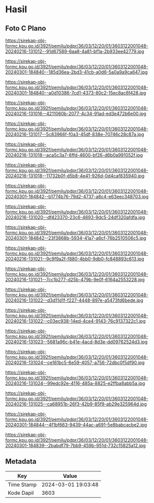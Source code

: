# Hasil

## Foto C Plano

https://sirekap-obj-formc.kpu.go.id/392f/pemilu/pdpr/36/03/12/20/01/3603122001048-20240216-131012--91d67589-6aa8-4a81-bf1a-2b933ee42779.jpg

https://sirekap-obj-formc.kpu.go.id/392f/pemilu/pdpr/36/03/12/20/01/3603122001048-20240301-184840--185d36ea-2bd3-41cb-a0d6-5a0a9a9ca647.jpg

https://sirekap-obj-formc.kpu.go.id/392f/pemilu/pdpr/36/03/12/20/01/3603122001048-20240301-184840--a0d10386-7cd1-4373-80c2-15ec8ac6f428.jpg

https://sirekap-obj-formc.kpu.go.id/392f/pemilu/pdpr/36/03/12/20/01/3603122001048-20240216-131016--4211060b-2077-4c34-91ad-ed3e472b6e00.jpg

https://sirekap-obj-formc.kpu.go.id/392f/pemilu/pdpr/36/03/12/20/01/3603122001048-20240216-131017--5c83966f-f0a3-45df-838e-70746c28c87a.jpg

https://sirekap-obj-formc.kpu.go.id/392f/pemilu/pdpr/36/03/12/20/01/3603122001048-20240216-131018--aca5c3a7-6ffd-4600-bf26-d6b0a991052f.jpg

https://sirekap-obj-formc.kpu.go.id/392f/pemilu/pdpr/36/03/12/20/01/3603122001048-20240216-131018--11732b0f-d5b8-4e41-926d-0d4caf835940.jpg

https://sirekap-obj-formc.kpu.go.id/392f/pemilu/pdpr/36/03/12/20/01/3603122001048-20240301-184842--b1774b76-79d2-4737-a8c4-e63eec348703.jpg

https://sirekap-obj-formc.kpu.go.id/392f/pemilu/pdpr/36/03/12/20/01/3603122001048-20240216-131020--df423370-23c6-4693-9dc5-24df320afdfa.jpg

https://sirekap-obj-formc.kpu.go.id/392f/pemilu/pdpr/36/03/12/20/01/3603122001048-20240301-184842--23f3868b-5934-41a7-a6cf-76b2510506c5.jpg

https://sirekap-obj-formc.kpu.go.id/392f/pemilu/pdpr/36/03/12/20/01/3603122001048-20240216-131021--9c9f9a2f-f880-4bb0-9db0-fc848893c613.jpg

https://sirekap-obj-formc.kpu.go.id/392f/pemilu/pdpr/36/03/12/20/01/3603122001048-20240216-131021--7cc1b277-d25b-479b-9e0f-6164a2553228.jpg

https://sirekap-obj-formc.kpu.go.id/392f/pemilu/pdpr/36/03/12/20/01/3603122001048-20240216-131022--d3d11d1f-f227-4448-897e-a5473fd6bede.jpg

https://sirekap-obj-formc.kpu.go.id/392f/pemilu/pdpr/36/03/12/20/01/3603122001048-20240216-131022--c03ec938-14ed-4ce4-9143-76c9137322c1.jpg

https://sirekap-obj-formc.kpu.go.id/392f/pemilu/pdpr/36/03/12/20/01/3603122001048-20240216-131023--5681a96c-b41e-4acd-8d3e-dd09762524d3.jpg

https://sirekap-obj-formc.kpu.go.id/392f/pemilu/pdpr/36/03/12/20/01/3603122001048-20240216-131024--ce161bc5-6e59-4057-a756-72dbc0f5df90.jpg

https://sirekap-obj-formc.kpu.go.id/392f/pemilu/pdpr/36/03/12/20/01/3603122001048-20240216-131024--99edc92e-4116-485a-8825-e2ffba8abb5a.jpg

https://sirekap-obj-formc.kpu.go.id/392f/pemilu/pdpr/36/03/12/20/01/3603122001048-20240216-131025--ca68951b-26f3-42b9-85f9-ab29e325964d.jpg

https://sirekap-obj-formc.kpu.go.id/392f/pemilu/pdpr/36/03/12/20/01/3603122001048-20240301-184844--4f1bf663-9439-44ac-a691-5e8babcacbe2.jpg

https://sirekap-obj-formc.kpu.go.id/392f/pemilu/pdpr/36/03/12/20/01/3603122001048-20240301-184839--2babdf79-7bb9-459b-951d-732c15825a12.jpg


## Metadata

| Key        | Value               |
| ---------- | ------------------- |
| Time Stamp | 2024-03-01 19:03:48 |
| Kode Dapil | 3603                |



